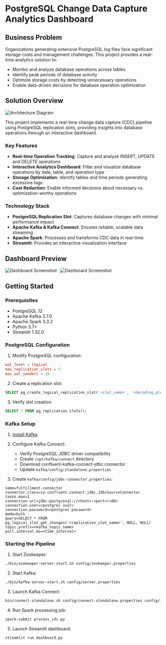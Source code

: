 # PostgreSQL Change Data Capture Analytics Dashboard
## Business Problem
Organizations generating extensive PostgreSQL log files face significant storage costs and management challenges. This project provides a real-time analytics solution to:
- Monitor and analyze database operations across tables
- Identify peak periods of database activity
- Optimize storage costs by detecting unnecessary operations
- Enable data-driven decisions for database operation optimization

## Solution Overview
![Architecture Diagram](./images/architecture.png)

This project implements a real-time change data capture (CDC) pipeline using PostgreSQL replication slots, providing insights into database operations through an interactive dashboard.

### Key Features
- **Real-time Operation Tracking**: Capture and analyze INSERT, UPDATE and DELETE operations
- **Interactive Analytics Dashboard**: Filter and visualize database operations by date, table, and operation type
- **Storage Optimization**: Identify tables and time periods generating excessive logs
- **Cost Reduction**: Enable informed decisions about necessary vs. optimization-worthy operations

### Technology Stack
- **PostgreSQL Replication Slot**: Captures database changes with minimal performance impact
- **Apache Kafka & Kafka Connect**: Ensures reliable, scalable data streaming
- **Apache Spark**: Processes and transforms CDC data in real-time
- **Streamlit**: Provides an interactive visualization interface

## Dashboard Preview

<div style="display: flex;">
  <img src="./images/dashboard.png" alt="Dashboard Screenshot" style="margin-right: 10px;" />
  <img src="./images/dashboard1.png" alt="Dashboard Screenshot" />
</div>

## Getting Started
### Prerequisites
- PostgreSQL 12
- Apache Kafka 3.7.0
- Apache Spark 3.3.2
- Python 3.7+
- Streamlit 1.32.0

### PostgreSQL Configuration
1. Modify PostgreSQL configuration:
```conf
wal_level = logical
max_replication_slots = 5
max_wal_senders = 10
```

2. Create a replication slot:
```sql
SELECT pg_create_logical_replication_slot('<slot_name>', '<decoding_plugin>');
```

3. Verify slot creation:
```sql
SELECT * FROM pg_replication_slots();
```

### Kafka Setup
1. [Install Kafka](config/install_kafka.sh)
2. Configure Kafka Connect:
   - Verify PostgreSQL JDBC driver compatibility
   - Create `/opt/kafka/connect` directory
   - Download confluent-kafka-connect-jdbc connector
   - Update `kafka/config/standalone.properties`

3. Create `kafka/config/jdbc-connector.properties`:
```properties
name=fulfillment-connector
connector.class=io.confluent.connect.jdbc.JdbcSourceConnector
tasks.max=1
connection.url=jdbc:postgresql://<host>:<port>/<db>
connection.user=<postgres user>
connection.password=<postgres password>
mode=bulk
query=SELECT * FROM pg_logical_slot_get_changes('<replication_slot_name>', NULL, NULL)
topic.prefix=<kafka_topic_name>
poll.interval.ms=<time_interval>
```

### Starting the Pipeline
1. Start Zookeeper:
```bash
./bin/zookeeper-server-start.sh config/zookeeper.properties
```

2. Start Kafka:
```bash
./bin/kafka-server-start.sh config/server.properties
```

3. Launch Kafka Connect:
```bash
bin/connect-standalone.sh config/connect-standalone.properties config/jdbc-connector.properties
```

4. Run Spark processing job:
```bash
spark-submit process_cdc.py
```

5. Launch Streamlit dashboard:
```bash
streamlit run dashboard.py
```

